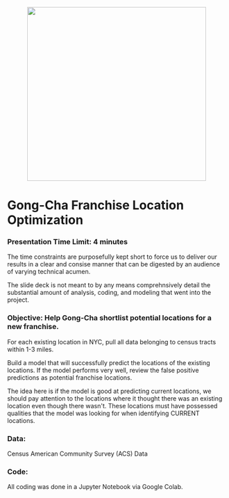 <p align="center">
  <img width="412" height="400" src="https://github.com/minh1001/gong_cha_locations/blob/master/boba_tea.png">
</p>

# Gong-Cha Franchise Location Optimization

### Presentation Time Limit: 4 minutes
The time constraints are purposefully kept short to force us to deliver our results in a clear and consise manner that can be digested by an audience of varying technical acumen.

The slide deck is not meant to by any means comprehnsively detail the substantial amount of analysis, coding, and modeling that went into the project.

### Objective: Help Gong-Cha shortlist potential locations for a new franchise. 

For each existing location in NYC, pull all data belonging to census tracts within 1-3 miles. 

Build a model that will successfully predict the locations of the existing locations. If the model performs very well, review the false positive predictions as potential franchise locations. 

The idea here is if the model is good at predicting current locations, we should pay attention to the locations where it thought there was an existing location even though there wasn't. These locations must have possessed qualities that the model was looking for when identifying CURRENT locations.

### Data:
Census American Community Survey (ACS) Data

### Code:
All coding was done in a Jupyter Notebook via Google Colab.
